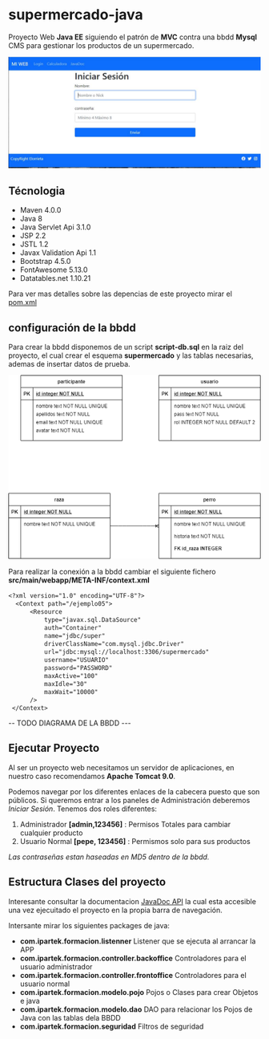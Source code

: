 # supermercado-java

Proyecto Web **Java EE** siguiendo el patrón de **MVC** contra una bbdd **Mysql**
CMS para gestionar los productos de un supermercado. 


![screenshot 1]( screenshot1.jpg?raw=true)


## Técnologia

- Maven 4.0.0
- Java 8
- Java Servlet Api 3.1.0
- JSP 2.2
- JSTL 1.2
- Javax Validation Api 1.1
- Bootstrap 4.5.0
- FontAwesome 5.13.0
- Datatables.net 1.10.21

Para ver mas detalles sobre las depencias de este proyecto mirar el [pom.xml](https://github.com/ipartek/supermercado-java/blob/master/pom.xml)




## configuración de la bbdd

Para crear la bbdd disponemos de un script **script-db.sql** en la raiz del proyecto, el cual crear el esquema **supermercado** y las tablas necesarias, ademas de insertar datos de prueba.

![screenshot 2]( screenshot2.jpg?raw=true)

Para realizar la conexión a la bbdd cambiar el siguiente fichero **src/main/webapp/META-INF/context.xml**


```
<?xml version="1.0" encoding="UTF-8"?>
  <Context path="/ejemplo05">
      <Resource
          type="javax.sql.DataSource"
          auth="Container"
          name="jdbc/super"
          driverClassName="com.mysql.jdbc.Driver"
          url="jdbc:mysql://localhost:3306/supermercado"
          username="USUARIO"
          password="PASSWORD"
          maxActive="100"
          maxIdle="30"
          maxWait="10000"          
      />
 </Context>
```


 -- TODO DIAGRAMA DE LA BBDD  ---

## Ejecutar Proyecto

Al ser un proyecto web necesitamos un servidor de aplicaciones, en nuestro caso recomendamos **Apache Tomcat 9.0**.

Podemos navegar por los diferentes enlaces de la cabecera puesto que son públicos.
Si queremos entrar a los paneles de Administración deberemos *Iniciar Sesión*.
Tenemos dos roles diferentes:

1. Administrador   **[admin,123456]** : Permisos Totales para cambiar cualquier producto
2. Usuario Normal  **[pepe, 123456]** : Permismos solo para sus productos

*Las contraseñas estan haseadas en MD5 dentro de la bbdd.*


## Estructura Clases del proyecto

Interesante consultar la documentacion [JavaDoc API](https://github.com/ipartek/supermercado-java/tree/master/src/main/webapp/doc) la cual esta accesible una vez ejecuitado el proyecto en la propia barra de navegación.

Intersante mirar los siguientes packages de java:

- **com.ipartek.formacion.listenner** Listener que se ejecuta al arrancar la APP
- **com.ipartek.formacion.controller.backoffice** Controladores para el usuario administrador
- **com.ipartek.formacion.controller.frontoffice** Controladores para el usuario normal
- **com.ipartek.formacion.modelo.pojo** Pojos o Clases para crear Objetos e java
- **com.ipartek.formacion.modelo.dao** DAO para relacionar los Pojos de Java con las tablas dela BBDD
- **com.ipartek.formacion.seguridad** Filtros de seguridad